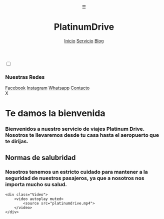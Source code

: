 <!DOCTYPE html>
<html lang="es">
<head>
    <meta charset="UTF-8">
    <meta http-equiv="X-UA-Compatible" content="IE=edge">
    <meta name="viewport" content="width=device-width, initial-scale=1.0">
    <title>PlatinumDrive</title>
    <link rel="stylesheet" href="CSS/Estilos.css">
</head>
<body>
    <header class="Header">
		<div class="container">
		<div class="btn-menu">
			<label for="btn-menu" class="icon-menu">☰</label>
		</div>
			<div class="logo">
				<h1>PlatinumDrive</h1>
			</div>
			<nav class="menu">
				<a href="Inicio.htm">Inicio</a>
				<a href="Servicio.htm">Servicio</a>
				<a href="Blog.htm">Blog</a>
			</nav>
		</div>	
	</header>

<input type="checkbox" id="btn-menu">
<div class="container-menu">
	<div class="cont-menu">
		<nav>
			<h3>Nuestras Redes</h3>
			<a href="https://www.facebook.com/Platinum-Drive-107375931829062/">Facebook</a>
			<a href="https://instagram.com/driveplatinum?utm_medium=copy_link">Instagram</a>
			<a href="https://wa.me/+528119787085">Whatsapp</a>
			<a href="tel:+528119787085">Contacto</a>
		</nav>
		<label for="btn-menu" class="icon-equis">X</label>
	</div>
</div>

<div = id="CuerpoPagina">
	<h1>Te damos la bienvenida</h1>
	<h3>Bienvenidos a nuestro servicio de viajes Platinum Drive. Nosotros te llevaremos
		desde tu casa hasta el aeropuerto que te dirijas.
	</h3>
	<h2>Normas de salubridad</h2>
	<h3>
		Nosotros tenemos un estricto cuidado para mantener a la seguridad de nuestros
		pasajeros, ya que a nosotros nos importa mucho su salud. 
	</h3>

	<div class="Video">
		<video autoplay muted>
			<source src="platinumdrive.mp4"> 
		</video>
	</div>

</div>
</body>
</html>
